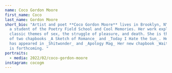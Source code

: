 ```yaml
---
name: Coco Gordon Moore
first_name: Coco
last_name: Gordon Moore
short_bio: "Artist and poet **Coco Gordon Moore** lives in Brooklyn, NY. She is
  a student of the Poetry Field School and Cool Memories. Her work explores
  classic themes of sex, the struggle of pleasure, and death. She is the author
  of two chapbooks _A Sketch of Romance_ and _Today I Hate the Sun_. Her work
  has appeared in _Shitwonder_ and _Apology Mag_ Her new chapbook _Waiting Room_
  is forthcoming. "
portraits:
  - media: 2022/02/coco-gordon-moore
instagram: cocogm
---
```

